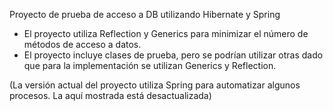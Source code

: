 Proyecto de prueba de acceso a DB utilizando Hibernate y Spring
- El proyecto utiliza Reflection y Generics para minimizar el número de métodos de acceso a datos.
- El proyecto incluye clases de prueba, pero se podrían utilizar otras dado que para la implementación se utilizan Generics y Reflection.

(La versión actual del proyecto utiliza Spring para automatizar algunos procesos. La aquí mostrada está desactualizada)